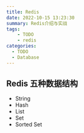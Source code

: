 ```yaml
---
title: Redis
date: 2022-10-15 13:23:30
summary: Redis介绍与实战
tags:
    - TODO
    - redis
categories:
  - TODO
  - Database
---
```

## Redis 五种数据结构

+ String
+ Hash
+ List
+ Set
+ Sorted Set